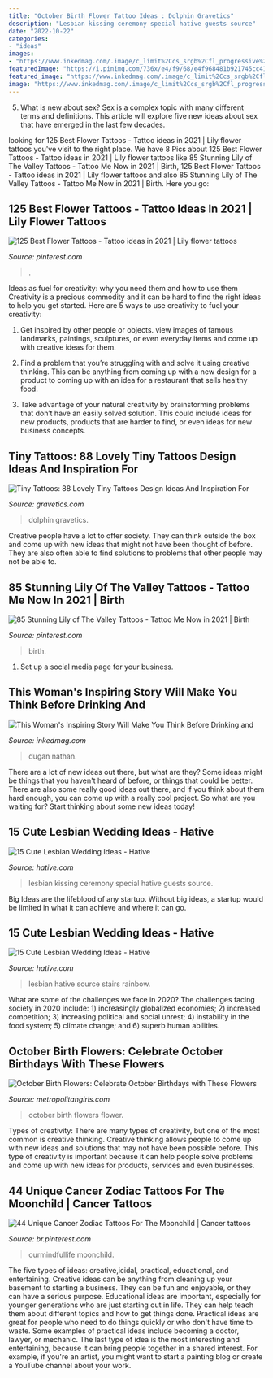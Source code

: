 ```yaml
---
title: "October Birth Flower Tattoo Ideas : Dolphin Gravetics"
description: "Lesbian kissing ceremony special hative guests source"
date: "2022-10-22"
categories:
- "ideas"
images:
- "https://www.inkedmag.com/.image/c_limit%2Ccs_srgb%2Cfl_progressive%2Cq_auto:good%2Cw_700/MTYxMjA5NDQ4MzYxMTA5NDY4/dsc_10942.jpg"
featuredImage: "https://i.pinimg.com/736x/e4/f9/68/e4f968481b921745cc417f6d27cb62db.jpg"
featured_image: "https://www.inkedmag.com/.image/c_limit%2Ccs_srgb%2Cfl_progressive%2Cq_auto:good%2Cw_700/MTYxMjA5NDQ4MzYxMTA5NDY4/dsc_10942.jpg"
image: "https://www.inkedmag.com/.image/c_limit%2Ccs_srgb%2Cfl_progressive%2Cq_auto:good%2Cw_700/MTYxMjA5NDQ4MzYxMTA5NDY4/dsc_10942.jpg"
---
```



5. What is new about sex?
Sex is a complex topic with many different terms and definitions. This article will explore five new ideas about sex that have emerged in the last few decades.

	

		
looking for 125 Best Flower Tattoos - Tattoo ideas in 2021 | Lily flower tattoos you've visit to the right place. We have 8 Pics about 125 Best Flower Tattoos - Tattoo ideas in 2021 | Lily flower tattoos like 85 Stunning Lily of The Valley Tattoos - Tattoo Me Now in 2021 | Birth, 125 Best Flower Tattoos - Tattoo ideas in 2021 | Lily flower tattoos and also 85 Stunning Lily of The Valley Tattoos - Tattoo Me Now in 2021 | Birth. Here you go:
		
    
## 125 Best Flower Tattoos - Tattoo Ideas In 2021 | Lily Flower Tattoos

<img loading=lazy src="https://i.pinimg.com/736x/e4/f9/68/e4f968481b921745cc417f6d27cb62db.jpg" onerror="this.onerror=null;this.src='https://tse4.mm.bing.net/th?id=OIP.CwgScZwHO0WTnrWohu6a8wHaJ3&amp;pid=15.1';" alt="125 Best Flower Tattoos - Tattoo ideas in 2021 | Lily flower tattoos">

_Source: pinterest.com_

>. 

	

Ideas as fuel for creativity: why you need them and how to use them
Creativity is a precious commodity and it can be hard to find the right ideas to help you get started. Here are 5 ways to use creativity to fuel your creativity:
1. Get inspired by other people or objects. view images of famous landmarks, paintings, sculptures, or even everyday items and come up with creative ideas for them.

2. Find a problem that you’re struggling with and solve it using creative thinking. This can be anything from coming up with a new design for a product to coming up with an idea for a restaurant that sells healthy food.

3. Take advantage of your natural creativity by brainstorming problems that don’t have an easily solved solution. This could include ideas for new products, products that are harder to find, or even ideas for new business concepts.


    
## Tiny Tattoos: 88 Lovely Tiny Tattoos Design Ideas And Inspiration For

<img loading=lazy src="https://www.gravetics.com/wp-content/uploads/2016/11/delightful-dolphin.jpg" onerror="this.onerror=null;this.src='https://tse4.mm.bing.net/th?id=OIP.KzHv2wFo4Xn10YYqRGCjoQHaJf&amp;pid=15.1';" alt="Tiny Tattoos: 88 Lovely Tiny Tattoos Design Ideas And Inspiration For">

_Source: gravetics.com_

>dolphin gravetics. 

	

Creative people have a lot to offer society. They can think outside the box and come up with new ideas that might not have been thought of before. They are also often able to find solutions to problems that other people may not be able to.

    
## 85 Stunning Lily Of The Valley Tattoos - Tattoo Me Now In 2021 | Birth

<img loading=lazy src="https://i.pinimg.com/736x/36/d1/97/36d197c2d698b02041b65b627d3cd2ea.jpg" onerror="this.onerror=null;this.src='https://tse3.mm.bing.net/th?id=OIP.aJ6k7xvlU4an9tKpY8eaRQAAAA&amp;pid=15.1';" alt="85 Stunning Lily of The Valley Tattoos - Tattoo Me Now in 2021 | Birth">

_Source: pinterest.com_

>birth. 

	

1. Set up a social media page for your business.

    
## This Woman&#039;s Inspiring Story Will Make You Think Before Drinking And

<img loading=lazy src="https://www.inkedmag.com/.image/c_limit%2Ccs_srgb%2Cfl_progressive%2Cq_auto:good%2Cw_700/MTYxMjA5NDQ4MzYxMTA5NDY4/dsc_10942.jpg" onerror="this.onerror=null;this.src='https://tse4.mm.bing.net/th?id=OIP.DBLzuMtGr5rzPfAa_3eWjQHaLJ&amp;pid=15.1';" alt="This Woman&#039;s Inspiring Story Will Make You Think Before Drinking and">

_Source: inkedmag.com_

>dugan nathan. 

	

There are a lot of new ideas out there, but what are they? Some ideas might be things that you haven't heard of before, or things that could be better. There are also some really good ideas out there, and if you think about them hard enough, you can come up with a really cool project. So what are you waiting for? Start thinking about some new ideas today!

    
## 15 Cute Lesbian Wedding Ideas - Hative

<img loading=lazy src="https://hative.com/wp-content/uploads/2014/11/lesbian-wedding-ideas/2-lesbian-wedding-ideas.jpg" onerror="this.onerror=null;this.src='https://tse2.mm.bing.net/th?id=OIP.wEd2A8CzCXY35FaUi7Gz8wHaLH&amp;pid=15.1';" alt="15 Cute Lesbian Wedding Ideas - Hative">

_Source: hative.com_

>lesbian kissing ceremony special hative guests source. 

	

Big Ideas are the lifeblood of any startup. Without big ideas, a startup would be limited in what it can achieve and where it can go.

    
## 15 Cute Lesbian Wedding Ideas - Hative

<img loading=lazy src="https://hative.com/wp-content/uploads/2014/11/lesbian-wedding-ideas/4-lesbian-wedding-ideas.jpg" onerror="this.onerror=null;this.src='https://tse3.mm.bing.net/th?id=OIP.33HaGOkSfE0YSLkzhfTZOgHaLT&amp;pid=15.1';" alt="15 Cute Lesbian Wedding Ideas - Hative">

_Source: hative.com_

>lesbian hative source stairs rainbow. 

	

What are some of the challenges we face in 2020?
The challenges facing society in 2020 include: 1) increasingly globalized economies; 2) increased competition; 3) increasing political and social unrest; 4) instability in the food system; 5) climate change; and 6) superb human abilities.

    
## October Birth Flowers: Celebrate October Birthdays With These Flowers

<img loading=lazy src="https://metropolitangirls.com/wp-content/uploads/2021/03/october-birth-flower-featured-image-cosmos.jpg" onerror="this.onerror=null;this.src='https://tse4.mm.bing.net/th?id=OIP.Rphk1pFlDKIf0JoI74u-UgHaFS&amp;pid=15.1';" alt="October Birth Flowers: Celebrate October Birthdays with These Flowers">

_Source: metropolitangirls.com_

>october birth flowers flower. 

	

Types of creativity:
There are many types of creativity, but one of the most common is creative thinking. Creative thinking allows people to come up with new ideas and solutions that may not have been possible before. This type of creativity is important because it can help people solve problems and come up with new ideas for products, services and even businesses.

    
## 44 Unique Cancer Zodiac Tattoos For The Moonchild | Cancer Tattoos

<img loading=lazy src="https://i.pinimg.com/736x/af/4a/04/af4a042c5fb3ce6afd09358381451d1d.jpg" onerror="this.onerror=null;this.src='https://tse3.mm.bing.net/th?id=OIP.FQwPBg3RT--8hz4F1EdYOgHaKE&amp;pid=15.1';" alt="44 Unique Cancer Zodiac Tattoos For The Moonchild | Cancer tattoos">

_Source: br.pinterest.com_

>ourmindfullife moonchild. 

	

The five types of ideas: creative,icidal, practical, educational, and entertaining.
Creative ideas can be anything from cleaning up your basement to starting a business. They can be fun and enjoyable, or they can have a serious purpose. Educational ideas are important, especially for younger generations who are just starting out in life. They can help teach them about different topics and how to get things done. Practical ideas are great for people who need to do things quickly or who don't have time to waste. Some examples of practical ideas include becoming a doctor, lawyer, or mechanic. The last type of idea is the most interesting and entertaining, because it can bring people together in a shared interest. For example, if you're an artist, you might want to start a painting blog or create a YouTube channel about your work.

